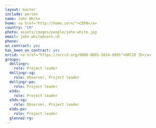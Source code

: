 ```yaml
---
layout: master
include: person
name: John White
home: <a href="http://home.cern/">CERN</a>
country: "CH"
photo: assets/images/people/john-white.jpg
email: john.white@cern.ch
phone:
on_contract: yes
has_been_on_contract: yes
orcid: <a href="https://orcid.org/0000-0001-5614-0895">ORCID ID</a>
groups:
  dellingr:
    role: Project leader
  dellingr-sg:
    role: Observer, Project leader
  dellingr-po:
    role: Project leader
  e3ds:
    role: Project leader
  e3ds-sg:
    role: Observer, Project leader
  e3ds-po:
    role: Project leader
  glenna2-rg:
---
```

